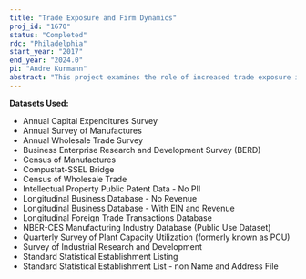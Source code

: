 ```yaml
---
title: "Trade Exposure and Firm Dynamics"
proj_id: "1670"
status: "Completed"
rdc: "Philadelphia"
start_year: "2017"
end_year: "2024.0"
pi: "Andre Kurmann"
abstract: "This project examines the role of increased trade exposure in the decline of entrepreneurship and the consequences for aggregate employment and productivity growth. This research is motivated by the burgeoning recent literature documenting that the rise in import competition from China and other low wage countries in the early 2000s has exerted important negative effects on employment, while simultaneously leading to increased technical change within firms and reallocation of employment towards more productive firms. This project addresses a set of important questions that have so far been left unexplored: What are the effects of increased trade exposure on startup rates and the post-entry dynamics of firms in terms of survival and employment growth? What is the role of offshoring in explaining these employment effects? How do firms react to increased trade exposure in terms of capital intensity, technical change, organization, and management practices? To what extent can increased trade exposure, through its impact on firm dynamics, account for the slowdown in aggregate employment and productivity growth observed in U.S. data? "
---
```


**Datasets Used:**

  - Annual Capital Expenditures Survey 
  - Annual Survey of Manufactures 
  - Annual Wholesale Trade Survey 
  - Business Enterprise Research and Development Survey (BERD) 
  - Census of Manufactures 
  - Compustat-SSEL Bridge 
  - Census of Wholesale Trade 
  - Intellectual Property Public Patent Data - No PII 
  - Longitudinal Business Database - No Revenue 
  - Longitudinal Business Database - With EIN and Revenue 
  - Longitudinal Foreign Trade Transactions Database 
  - NBER-CES Manufacturing Industry Database (Public Use Dataset) 
  - Quarterly Survey of Plant Capacity Utilization (formerly known as PCU) 
  - Survey of Industrial Research and Development 
  - Standard Statistical Establishment Listing 
  - Standard Statistical Establishment List - non Name and Address File 

